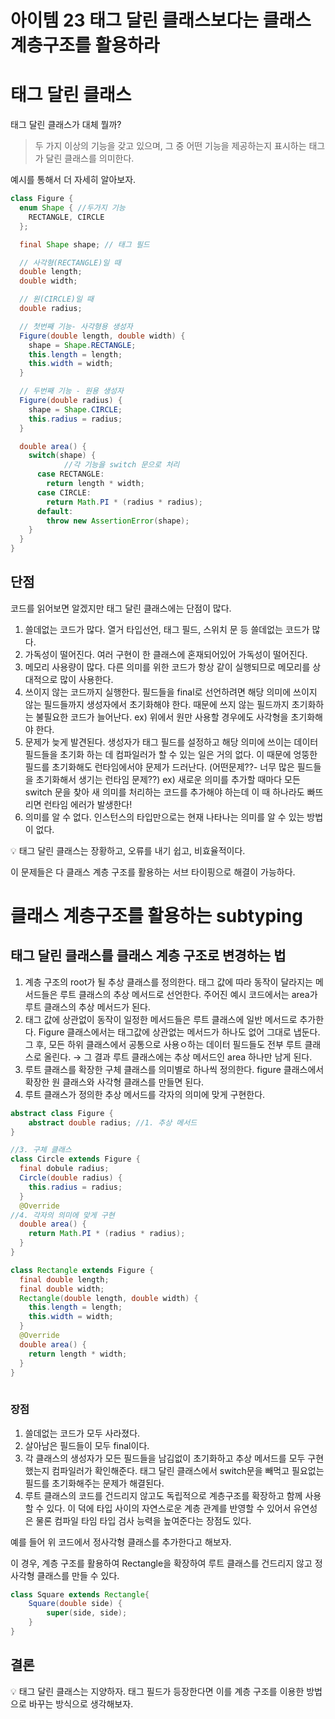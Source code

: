 # 아이템 23 태그 달린 클래스보다는 클래스 계층구조를 활용하라

# 태그 달린 클래스

태그 달린 클래스가 대체 뭘까?

> 두 가지 이상의 기능을 갖고 있으며, 그 중 어떤 기능을 제공하는지 표시하는 태그가 달린 클래스를 의미한다.
> 

예시를 통해서 더 자세히 알아보자.

```java
class Figure {
  enum Shape { //두가지 기능
    RECTANGLE, CIRCLE
  };

  final Shape shape; // 태그 필드 

  // 사각형(RECTANGLE)일 때
  double length;
  double width;

  // 원(CIRCLE)일 때
  double radius;

  // 첫번째 기능- 사각형용 생성자
  Figure(double length, double width) {
    shape = Shape.RECTANGLE;
    this.length = length;
    this.width = width;
  }

  // 두번째 기능 - 원용 생성자
  Figure(double radius) {
    shape = Shape.CIRCLE;
    this.radius = radius;
  }

  double area() {
    switch(shape) {
			//각 기능을 switch 문으로 처리
      case RECTANGLE:
        return length * width;
      case CIRCLE:
        return Math.PI * (radius * radius);
      default:
        throw new AssertionError(shape);
    }
  }
}
```

## 단점

코드를 읽어보면 알겠지만 태그 달린 클래스에는 단점이 많다. 

1. 쓸데없는 코드가 많다.
열거 타입선언, 태그 필드, 스위치 문 등 쓸데없는 코드가 많다. 
2. 가독성이 떨어진다.
여러 구현이 한 클래스에 혼재되어있어 가독성이 떨어진다.
3. 메모리 사용량이 많다.
다른 의미를 위한 코드가 항상 같이 실행되므로 메모리를 상대적으로 많이 사용한다.
4. 쓰이지 않는 코드까지 실행한다.
필드들을 final로 선언하려면 해당 의미에 쓰이지 않는 필드들까지 생성자에서 초기화해야 한다. 때문에 쓰지 않는 필드까지 초기화하는 불필요한 코드가 늘어난다.
ex) 위에서 원만 사용할 경우에도 사각형을 초기화해야 한다.
5. 문제가 늦게 발견된다.
생성자가 태그 필드를 설정하고 해당 의미에 쓰이는 데이터 필드들을 초기화 하는 데 컴파일러가 할 수 있는 일은 거의 없다. 이 때문에 엉뚱한 필드를 초기화해도 런타임에서야 문제가 드러난다. (어떤문제??- 너무 많은 필드들을 초기화해서 생기는 런타임 문제??)
ex) 새로운 의미를 추가할 때마다 모든 switch 문을 찾아 새 의미를 처리하는 코드를 추가해야 하는데 이 때 하나라도 빠뜨리면 런타임 에러가 발생한다!
6. 의미를 알 수 없다.
인스턴스의 타입만으로는 현재 나타나는 의미를 알 수 있는 방법이 없다. 

<aside>
💡 태그 달린 클래스는 장황하고, 오류를 내기 쉽고, 비효율적이다.

</aside>

이 문제들은 다 클래스 계층 구조를 활용하는 서브 타이핑으로 해결이 가능하다. 

# 클래스 계층구조를 활용하는 subtyping

## 태그 달린 클래스를 클래스 계층 구조로 변경하는 법

1. 계층 구조의 root가 될 추상 클래스를 정의한다. 
태그 값에 따라 동작이 달라지는 메서드들은 루트 클래스의 추상 메서드로 선언한다.
주어진 예시 코드에서는 area가 루트 클래스의 추상 메서드가 된다. 
2. 태그 값에 상관없이 동작이 일정한 메서드들은 루트 클래스에 일반 메서드로  추가한다. 
Figure 클래스에서는 태그값에 상관없는 메서드가 하나도 없어 그대로 냅둔다. 
그 후, 모든 하위 클래스에서 공통으로 사용ㅇ하는 데이터 필드들도 전부 루트 클래스로 올린다. 
→ 그 결과 루트 클래스에는 추상 메서드인 area 하나만 남게 된다. 
3. 루트 클래스를 확장한 구체 클래스를 의미별로 하나씩 정의한다. 
figure 클래스에서 확장한 원 클래스와 사각형 클래스를 만들면 된다. 
4. 루트 클래스가 정의한 추상 메서드를 각자의 의미에 맞게 구현한다. 

```java
abstract class Figure {
	abstract double radius; //1. 추상 메서드
}

//3. 구체 클래스
class Circle extends Figure {
  final dobule radius;
  Circle(double radius) {
    this.radius = radius;
  }
  @Override
//4. 각자의 의미에 맞게 구현
  double area() {
    return Math.PI * (radius * radius);
  }
}

class Rectangle extends Figure {
  final double length;
  final double width;
  Rectangle(double length, double width) {
    this.length = length;
    this.width = width;
  }
  @Override
  double area() {
    return length * width;
  }
}
	
```

### 장점

1. 쓸데없는 코드가 모두 사라졌다.
2. 살아남은 필드들이 모두 final이다. 
3. 각 클래스의 생성자가 모든 필드들을 남김없이 초기화하고 추상 메서드를 모두 구현했는지 컴파일러가 확인해준다. 
태그 달린 클래스에서 switch문을 빼먹고 필요없는 필드를 초기화해주는 문제가 해결된다. 
4. 루트 클래스의 코드를 건드리지 않고도 독립적으로 계층구조를 확장하고 함께 사용할 수 있다. 
이 덕에 타입 사이의 자연스로운 계층 관계를 반영할 수 있어서 유연성은 물론 컴파일 타임 타입 검사 능력을 높여준다는 장점도 있다. 

예를 들어 위 코드에서 정사각형 클래스를 추가한다고 해보자.

이 경우, 계층 구조를 활용하여 Rectangle을 확장하여 루트 클래스를 건드리지 않고 정사각형 클래스를 만들 수 있다. 

```java
class Square extends Rectangle{
	Square(double side) {
		super(side, side);
	}
}
```

## 결론

<aside>
💡 태그 달린 클래스는 지양하자.
태그 필드가 등장한다면 이를 계층 구조를 이용한 방법으로 바꾸는 방식으로 생각해보자.

</aside>
